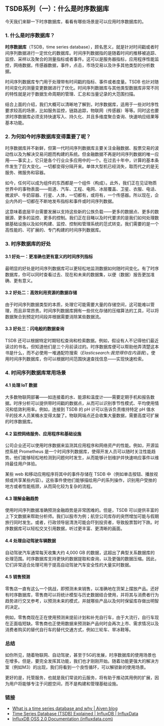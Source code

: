 ## TSDB系列（一）：什么是时序数据库



今天我们来聊一下时序数据库，看看有哪些场景是可以应用时序数据库的。

### 1. 什么是时序数据库？

**时序数据库**（TSDB，time series database），顾名思义，就是针对时间戳或者时间序列数据进行一定优化的数据库。时间序列数据指的是随着时间的推移被追踪、监控、采样以及聚合的测量指标或者事件。这可以是服务器指标，应用程序性能监控，网络数据，传感器数据，事件，点击，市场交易以及许多其他类型的分析数据。

时间序列数据库专门用于处理带有时间戳的指标、事件或者度量。TSDB 也针对随时间变化的测量变更数据进行了优化。时间序列数据库与其他类型数据库非常不同的特性就是对于数据生命周期的管理、汇总和当量记录的大范围扫描。

结合上面的介绍，我们大概可以清晰地了解到，时序数据库，适用于一些对时序性要求较高的场景，比如服务监控，链路追踪，物联网（传感器）等等。同时这也要求时序数据库必须支持快速写入、持久化、并且多维度聚合查询、快速响应结果等基本功能。

### 2. 为何如今时序数据库变得重要了呢？

时序数据库并不新鲜，但第一代时间序列数据库主要关注金融数据、股票交易的波动性以及为解决交易问题而构建的系统。但金融数据不再是时间序列数据的唯一应用——事实上，它只是各个行业众多应用中的一个。在过去十年中，计算的基本条件发生了巨大变化。一切都变得分隔开来。单体大型机已经消失，取而代之的是无服务、微服务和容器。

如今，任何可以成为组件的东西都是一个组件（构成）。此外，我们正在见证物质世界中的事物表面——街道、汽车、工程、电网、冰层覆盖、卫星、衣服、电话、微波炉、牛奶容器、行星、人体，一切都有，或将有，一个传感器。所以现在，企业内外的一切都在不断地发布指标和事件或时间序列数据。

这意味着底层平台需要发展以支持这些新的公族负载——更多的数据点、更多的数据源、更多的监控、更多的控制。我们正在目睹以及时代要求的是我们如何处理数据基础设施以及如何构建、监控、控制和管理系统的范式转变。我们需要的是一个高性能的、可扩展的、专门构建的时间序列数据库。

### 3. 时序数据库的好处

#### 3.1 好处一：更准确也更有意义的时间序列指标

最明显的好处是时间序列数据库可以更轻松地监测数据如何随时间变化。有了时序数据库，你可以同时查看过去、现在和未来的数据集，以便（数据）报告更加准确、更有意义。

#### 3.2 好处二：高效利用资源的数据存储

由于时间序列数据类型的本质，处理它可能需要大量的存储空间，这可能难以管理，而且非常昂贵。时间序列数据库拥有一些优化存储的压缩算法的工具，可以将数据聚合到预定时间段并根据需要消除某些数据流。

#### 3.3 好处三：闪电般的数据查询

TSDB 还可以根据特定时期轻松查询和检索数据。例如，假设有人不记得他们最近读过的书名，但知道他们是三个月前读过的。时序数据库便可以帮助他弄清楚这本书是什么，而不必使用一堆通配符搜索（*Elasticsearch:我觉得你在内涵我*）。使用时间序列数据库，你可以根据时间范围快速查找信息——实现快速检索。

### 4. 时间序列数据库常用场景

#### 4.1 处理 IoT 数据

大多数物联网部署——如连接着的水、能源和温度计——需要定期手机和报告数据。时序分析可以提供带时间戳的数据点，从而可以识别季节性模式、平均使用情况和低效利用率。例如，连接到 TSDB 的 pH 计可以告诉负责维持特定 pH 值水平的技术人员某桶水变得太酸了。物联网端点还会收集大量数据，需要高度可扩展的时序数据库。

#### 4.2 监控网络服务、应用程序和基础设施

公司企业还可以使用时序数据来监测其应用程序和网络资产的性能。例如，开源监控系统 Prometheus 是一个时间序列数据库，使得开发人员可以随时关注性能趋势。他们能够轻松地检测到问题何时发生，从而能够计划维护并快速响应事件以维持最佳用户体验。

某些 web 和移动应用程序将其中的事件存储在 TSDB 中（例如单击按钮、播放视频或共享某些内容）。这些事件使他们能够描绘用户的系列操作，识别用户受挫的地方或者性能瓶颈，从而简化较为复杂的流程。

#### 4.3 理解金融趋势

使用时间序列数据准确预测金融趋势是非常困难的。但是，TSDB 可以提供丰富的上下文数据来帮助分析师。我们以股市为例；航空公司库存的突然增加可能与假期旅行同时发生。或者，行政领导层清洗可能会吓到投资者，导致股票暂时下跌。时序数据库可以轻松交叉引用数据，听过更丰富、更清晰的画面。

#### 4.4 处理自动驾驶车辆数据

自动驾驶汽车通常每天收集大约 4,000 GB 的数据，这超出了典型关系数据库的处理范围。时序数据库支持更快的数据提取和查询，以及更强的数据压缩。因此，它们非常适合处理可用于提高自动驾驶汽车安全性的大量实时数据。

#### 4.5 销售预测

零售店一直有这么一个挑战，即预测未来销售，以准确地在货架上摆放产品。还好有时序数据库，零售商可以将统计模型与历史数据结合使用，并将其与消费者行为趋势进行交叉参考，以预测未来的模式，并就哪些产品以及何时保留库存做出明智的决定。

例如，零售商现在正在使用预测来提前计划和补充自行车，由于大流行，自行车现在正面临短缺。零售商也正使用数据来预测新产品何时会再次上市、需求情况以及消费者购买的替代自行车的替代交通方式，例如三轮车、旱冰鞋等。

### 总结

如你所见，随着物联网、自动驾驶，甚至于5G的发展，时序数据库的使用场景也在增多。但是，要完全发挥其功能，我们也才刚刚开始。随着功能更强大的解决方案（例如M3）的出现，我们将看到一个良性循环，可以解锁新的使用场景。

更好的是，托管服务，也就是我们常说的云服务，将有助于推动其用例的扩展，因为用户将能够专注于问题空间，而不是构建和管理基础设施。 

### 链接

- [What is a time series database and why | Aiven blog](https://aiven.io/blog/an-introduction-to-time-series-databases)
- [Time Series Database (TSDB) Explained | InfluxDB | InfluxData](https://www.influxdata.com/time-series-database/)
- [InfluxDB OSS 2.0 Documentation (influxdata.com)](https://docs.influxdata.com/influxdb/v2.0/)



